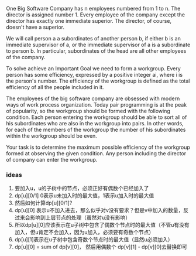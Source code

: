 One Big Software Company has n employees numbered from 1 to n. The director is assigned number 1. Every employee of the company except the director has exactly one immediate superior. The director, of course, doesn't have a superior.

We will call person a a subordinates of another person b, if either b is an immediate supervisor of a, or the immediate supervisor of a is a subordinate to person b. In particular, subordinates of the head are all other employees of the company.

To solve achieve an Important Goal we need to form a workgroup. Every person has some efficiency, expressed by a positive integer ai, where i is the person's number. The efficiency of the workgroup is defined as the total efficiency of all the people included in it.

The employees of the big software company are obsessed with modern ways of work process organization. Today pair programming is at the peak of popularity, so the workgroup should be formed with the following condition. Each person entering the workgroup should be able to sort all of his subordinates who are also in the workgroup into pairs. In other words, for each of the members of the workgroup the number of his subordinates within the workgroup should be even.

Your task is to determine the maximum possible efficiency of the workgroup formed at observing the given condition. Any person including the director of company can enter the workgroup.

### ideas
1. 要加入u，u的子树中的节点，必须正好有偶数个已经加入了
2. dp[u][0/1] 0表示u未加入时的最大值，1表示u加入时的最大值
3. 然后如何计算dp[u][0/1]?
4. dp[u][0] 表示u不加入进去，那么似乎对v没有要求？但是v中加入的数量，反过来会影响到上层节点的处理（虽然对u没有影响）
5. 所以dp[u][0]应该表示在u子树中包含了偶数个节点时的最大值（不管u有没有加入，但u肯定不会加入，因为u加入，必须要有奇数个节点）
6. dp[u][1]表示在u子树中包含奇数个节点时的最大值（显然u必须加入） 
7. dp[u][0] = sum of dp[v][0]， 然后用偶数个 dp[v][1] - dp[v][0]去替换即可
